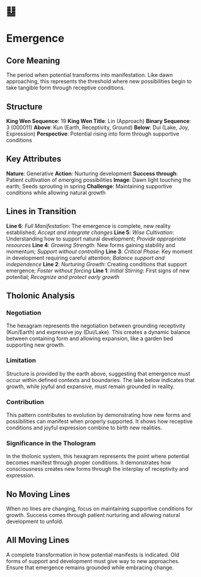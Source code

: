 # ䷒ 
# Emergence

## Core Meaning
The period when potential transforms into manifestation. Like dawn approaching, this represents the threshold where new possibilities begin to take tangible form through receptive conditions.

## Structure
**King Wen Sequence**: 19
**King Wen Title**: Lin (Approach)
**Binary Sequence**: 3 (000011)
**Above**: Kun (Earth, Receptivity, Ground)
**Below**: Dui (Lake, Joy, Expression)
**Perspective**: Potential rising into form through supportive conditions

## Key Attributes
**Nature**: Generative
**Action**: Nurturing development
**Success through**: Patient cultivation of emerging possibilities
**Image**: Dawn light touching the earth; Seeds sprouting in spring
**Challenge**: Maintaining supportive conditions while allowing natural growth

## Lines in Transition
**Line 6**: *Full Manifestation*: The emergence is complete, new reality established; *Accept and integrate changes*
**Line 5**: *Wise Cultivation*: Understanding how to support natural development; *Provide appropriate resources*
**Line 4**: *Growing Strength*: New forms gaining stability and momentum; *Support without controlling*
**Line 3**: *Critical Phase*: Key moment in development requiring careful attention; *Balance support and independence*
**Line 2**: *Nurturing Growth*: Creating conditions that support emergence; *Foster without forcing*
**Line 1**: *Initial Stirring*: First signs of new potential; *Recognize and protect early growth*

## Tholonic Analysis
### Negotiation
The hexagram represents the negotiation between grounding receptivity (Kun/Earth) and expressive joy (Dui/Lake). This creates a dynamic balance between containing form and allowing expansion, like a garden bed supporting new growth.

### Limitation
Structure is provided by the earth above, suggesting that emergence must occur within defined contexts and boundaries. The lake below indicates that growth, while joyful and expansive, must remain grounded in reality.

### Contribution
This pattern contributes to evolution by demonstrating how new forms and possibilities can manifest when properly supported. It shows how receptive conditions and joyful expression combine to birth new realities.

### Significance in the Thologram
In the tholonic system, this hexagram represents the point where potential becomes manifest through proper conditions. It demonstrates how consciousness creates new forms through the interplay of receptivity and expression.

## No Moving Lines
When no lines are changing, focus on maintaining supportive conditions for growth. Success comes through patient nurturing and allowing natural development to unfold.

## All Moving Lines
A complete transformation in how potential manifests is indicated. Old forms of support and development must give way to new approaches. Ensure that emergence remains grounded while embracing change.